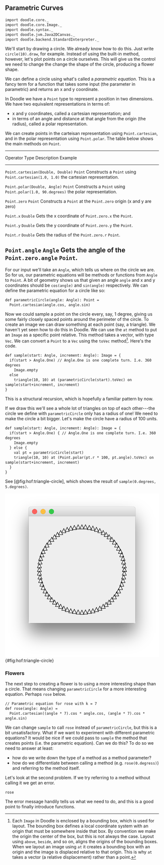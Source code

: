 ## Parametric Curves

```tut:invisible
import doodle.core._
import doodle.core.Image._
import doodle.syntax._
import doodle.jvm.Java2DCanvas._
import doodle.backend.StandardInterpreter._
```

We'll start by drawing a circle. We already know how to do this. Just write `circle(10).draw`, for example. Instead of using the built-in method, however, let's plot points on a circle ourselves. This will give us the control we need to change the change the shape of the circle, producing a flower shape.

We can define a circle using what's called a *parametric equation*. This is a fancy term for a function that takes some input (the parameter in parametric) and returns an x and y coordinate. 

In Doodle we have a `Point` type to represent a position in two dimensions. We have two equivalent representations in terms of:

- x and y coordinates, called a cartesian representation; and
- in terms of an angle and distance at that angle from the origin (the radius), called a polar representation.

We can create points in the carteisan representation using `Point.cartesian`, and in the polar representation using `Point.polar`. The table below shows the main methods on `Point`.

----------------------------------------------------------------------------------------------------------
Operator                            Type    Description                  Example
----------------------------------- ------- ---------------------------- ---------------------------------
`Point.cartesian(Double, Double)`   `Point` Constructs a `Point` using   `Point.cartesian(1.0, 1.0)`
                                            the cartesian 
                                            representation.

`Point.polar(Double, Angle)`        `Point` Constructs a `Point` using   `Point.polar(1.0, 90.degrees)`
                                            the polar representation. 

`Point.zero`                        `Point` Constructs a `Point` at the  `Point.zero`
                                            origin (x and y are zero)

`Point.x`                           `Double` Gets the x coordinate of    `Point.zero.x`
                                             the `Point`.

`Point.y`                           `Double` Gets the y coordinate of    `Point.zero.y`
                                             the `Point`.

`Point.r`                           `Double` Gets the radius of the      `Point.zero.r`
                                             `Point`.
                                             
`Point.angle`                       `Angle`  Gets the angle of the       `Point.zero.angle`
                                             `Point`.
-----------------------------------------------------------------------------------------------------------

For our input we'll take an `Angle`, which tells us where on the circle we are. So for us, our parametric equations will be methods or functions from `Angle` to `Point`. A bit of geometry shows us that given an angle `angle` and x and y coordinates should be `cos(angle)` and `sin(angle)` respectively. We can define the parametric equation for a circle like so:

```tut:book
def parametricCircle(angle: Angle): Point =
  Point.cartesian(angle.cos, angle.sin)
```

Now we could sample a point on the circle every, say, 1 degree, giving us some fairly closely spaced points around the perimeter of the circle. To create an image we can draw something at each point (say, a triangle). We haven't yet seen how to do this in Doodle. We can use the `at` method to put an `Image` as a specific point relative. This method takes a vector, with type `Vec`. We can convert a `Point` to a `Vec` using the `toVec` method[^at-layout]. Here's the code.

[^at-layout]: Each `Image` in Doodle is enclosed by a bounding box, which is used for layout. The bounding box defines a local coordinate system with an origin that must be somewhere inside that box. By convention we make the origin the center of the box, but this is not always the case. Layout using `above`, `beside`, and so on, aligns the origins of the bounding boxes. When we layout an image using `at` it creates a bounding box with an origin and the image is displaced relative to that origin. This is why `at` takes a vector (a relative displacement) rather than a point.

```tut:book
def sample(start: Angle, increment: Angle): Image = {
  if(start > Angle.One) // Angle.One is one complete turn. I.e. 360 degrees
    Image.empty
  else
    triangle(10, 10) at (parametricCircle(start).toVec) on sample(start+increment, increment)
}
```

This is a structural recursion, which is hopefully a familiar pattern by now.

If we draw this we'll see a whole lot of triangles on top of each other---the circle we define with `parametricCircle` only has a radius of one! We need to make the circle a bit bigger. Let's make the circle have a radius of 100 units.

```tut:book
def sample(start: Angle, increment: Angle): Image = {
  if(start > Angle.One) { // Angle.One is one complete turn. I.e. 360 degrees 
    Image.empty
  } else {
    val pt = parametricCircle(start)
    triangle(10, 10) at (Point.polar(pt.r * 100, pt.angle).toVec) on sample(start+increment, increment)
  }
}
```

See [@fig:hof:triangle-circle], which shows the result of `sample(0.degrees, 5.degrees)`.

![Triangles arranged in a circle, using the code from `sample` above.](src/pages/hof/triangle-circle.png){#fig:hof:triangle-circle}

### Flowers

The next step to creating a flower is to using a more interesting shape than a circle. That means changing `parametricCircle` for a more interesting equation. Perhaps `rose` below.

```tut:book
// Parametric equation for rose with k = 7
def rose(angle: Angle) =
  Point.cartesian((angle * 7).cos * angle.cos, (angle * 7).cos * angle.sin)
```

We can change `sample` to call `rose` instead of `parametricCircle`, but this is a bit unsatisfactory. What if we want to experiment with different parametric equations? It would be nice if we could pass to `sample` the method that creates points (i.e. the parametric equation). Can we do this? To do so we need to answer at least:

- how do we write down the type of a method as a method parameter?
- how do we differentiate between calling a method (e.g. `rose(0.degress)`) and referring to the method itself. 

Let's look at the second problem. If we try referring to a method without calling it we get an error.

```tut:fail:book
rose
```

The error message handily tells us what we need to do, and this is a good point to finally introduce functions.
